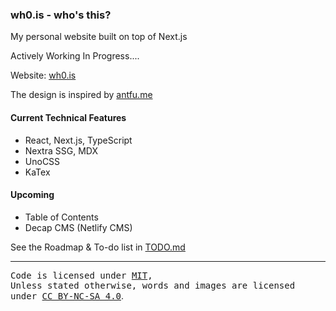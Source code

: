 ### wh0.is - who's this?

My personal website built on top of Next.js

Actively Working In Progress....

Website: [wh0.is](https://wh0.is)

The design is inspired by [antfu.me](https://antfu.me)

#### Current Technical Features

-   React, Next.js, TypeScript
-   Nextra SSG, MDX
-   UnoCSS
-   KaTex

#### Upcoming

-   Table of Contents
-   Decap CMS (Netlify CMS)

See the Roadmap & To-do list in [TODO.md](./TODO.md)

<hr />

<samp>Code is licensed under <a href='./LICENSE'>MIT</a>,<br> Unless stated otherwise, words and images are licensed
under <a href='https://creativecommons.org/licenses/by-nc-sa/4.0/'>CC BY-NC-SA 4.0</a></samp>.
